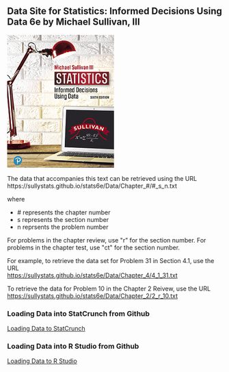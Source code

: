 <h2>Data Site for Statistics: Informed Decisions Using Data 6e by Michael Sullivan, III</h2>

   ![](cover.png)

<p>The data that accompanies this text can be retrieved using the URL
<br>https://sullystats.github.io/stats6e/Data/Chapter_#/#_s_n.txt</br>
</p>

where
<ul>
   <li># represents the chapter number</li>
   <li>s represents the section number</li>
   <li>n reprsents the problem number</li>
</ul>

For problems in the chapter review, use "r" for the section number.
For problems in the chapter test, use "ct" for the section number. 

For example, to retrieve the data set for Problem 31 in Section 4.1, use the URL
<br>https://sullystats.github.io/stats6e/Data/Chapter_4/4_1_31.txt</br>

To retrieve the data for Problem 10 in the Chapter 2 Reivew, use the URL
<br>https://sullystats.github.io/stats6e/Data/Chapter_2/2_r_10.txt</br>

<h3>Loading Data into StatCrunch from Github</h3>

[Loading Data to StatCrunch](StatCrunch/)

<h3>Loading Data into R Studio from Github</h3>

[Loading Data to R Studio](R/)

